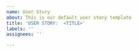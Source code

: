 ```yaml
---
name: User Story
about: This is our default user story template
title: 'USER STORY:  <TITLE>'
labels: ''
assignees: ''

---
```




